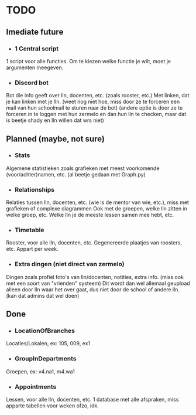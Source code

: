 # TODO
## Imediate future
- ### 1 Central script
1 script voor alle functies. Om te kiezen welke functie je wilt, moet je argumenten meegeven.
- ### Discord bot
Bot die info geeft over lln, docenten, etc. (zoals rooster, etc.)
Met linken, dat je kan linken met je lln. (weet nog niet hoe, miss door ze te forceren een mail van hun schoolmail te sturen naar de bot)
(andere optie is door ze te forceren in te loggen met hun zermelo en dan hun lln te checken, maar dat is beetje shady en lln willen dat wrs niet)
## Planned (maybe, not sure)
- ### Stats
Algemene statistieken zoals grafieken met meest voorkomende (voor/achter)namen, etc. (al beetje gedaan met Graph.py)
- ### Relationships
Relaties tussen lln, docenten, etc. (wie is de mentor van wie, etc.), miss met grafieken of complexe diagrammen
Ook met de groepen, welke lln zitten in welke groep, etc. Welke lln je de meeste lessen samen mee hebt, etc.
- ### Timetable
Rooster, voor alle lln, docenten, etc. Gegenereerde plaatjes van roosters, etc. Appart per week.
- ### Extra dingen (niet direct van zermelo)
Dingen zoals profiel foto's van lln/docenten, notities, extra info. (miss ook met een soort van "vrienden" systeem)
Dit wordt dan wel allemaal geupload alleen door lln waar het over gaat, dus niet door de school of andere lln. (kan dat admins dat wel doen)
## Done
- ### LocationOfBranches
Locaties/Lokalen, ex: 105, 009, ex1
- ### GroupInDepartments
Groepen, ex: v4.na1, m4.wa1
- ### Appointments
Lessen, voor alle lln, docenten, etc.
1 database met alle afspraken, miss apparte tabellen voor weken ofzo, idk.
